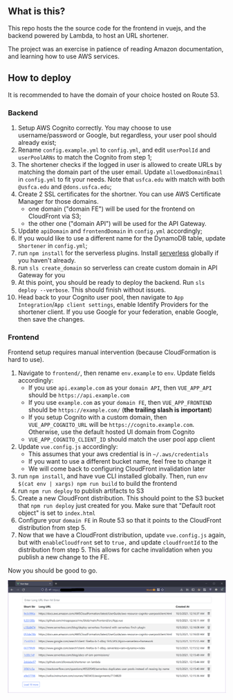 ## What is this?

This repo hosts the the source code for the frontend in vuejs, and the backend powered by Lambda, to host an URL shortener.

The project was an exercise in patience of reading Amazon documentation, and learning how to use AWS services.

## How to deploy

It is recommended to have the domain of your choice hosted on Route 53.

### Backend

1. Setup AWS Cognito correctly. You may choose to use username/password or Google, but regardless, your user pool should already exist;
2. Rename `config.example.yml` to `config.yml`, and edit `userPoolId` and `userPoolARNs` to match the Cognito from step 1;
3. The shortener checks if the logged in user is allowed to create URLs by matching the domain part of the user email. Update `allowedDomainEmail` in `config.yml` to fit your needs. Note that `usfca.edu` with match with both `@usfca.edu` and `@dons.usfca.edu`;
4. Create 2 SSL certificates for the shortner. You can use AWS Certificate Manager for those domains.
    - one domain ("domain FE") will be used for the frontend on CloudFront via S3;
    - the other one ("domain API") will be used for the API Gateway.
5. Update `apiDomain` and `frontendDomain` in `config.yml` accordingly;
6. If you would like to use a different name for the DynamoDB table, update `Shortener` in `config.yml`;
7. run `npm install` for the serverless plugins. Install [serverless](https://www.serverless.com/) globally if you haven't already.
8. run `sls create_domain` so serverless can create custom domain in API Gateway for you
9. At this point, you should be ready to deploy the backend. Run `sls deploy --verbose`. This should finish without issues.
10. Head back to your Cognito user pool, then navigate to `App Integration`/`App client settings`, enable Identify Providers for the shortener client. If you use Google for your federation, enable Google, then save the changes.

### Frontend

Frontend setup requires manual intervention (because CloudFormation is hard to use). 

1. Navigate to `frontend/`, then rename `env.example` to `env`. Update fields accordingly:
    - If you use `api.example.com` as your `domain API`, then `VUE_APP_API` should be `https://api.example.com`
    - If you use `example.com` as your `domain FE`, then `VUE_APP_FRONTEND` should be `https://example.com/` (**the trailing slash is important**)
    - If you setup Cognito with a custom domain, then `VUE_APP_COGNITO_URL` will be `https://cognito.example.com`. Otherwise, use the default hosted UI domain from Cognito
    - `VUE_APP_COGNITO_CLIENT_ID` should match the user pool app client
2. Update `vue.config.js` accordingly:
    - This assumes that your aws credential is in `~/.aws/credentials`
    - If you want to use a different bucket name, feel free to change it
    - We will come back to configuring CloudFront invalidation later
3. run `npm install`, and have vue CLI installed globally. Then, run `env $(cat env | xargs) npm run build` to build the frontend
4. run `npm run deploy` to publish artifacts to S3
5. Create a new CloudFront distribution. This should point to the S3 bucket that `npm run deploy` just created for you. Make sure that "Default root object" is set to `index.html`
6. Configure your `domain FE` in Route 53 so that it points to the CloudFront distribution from step 5.
7. Now that we have a CloudFront distribution, update `vue.config.js` again, but with `enableCloudfront` set to `true,` and update `cloudfrontId` to the distribution from step 5. This allows for cache invalidation when you publish a new change to the FE.

Now you should be good to go.

![Frontend](assets/fe.png)